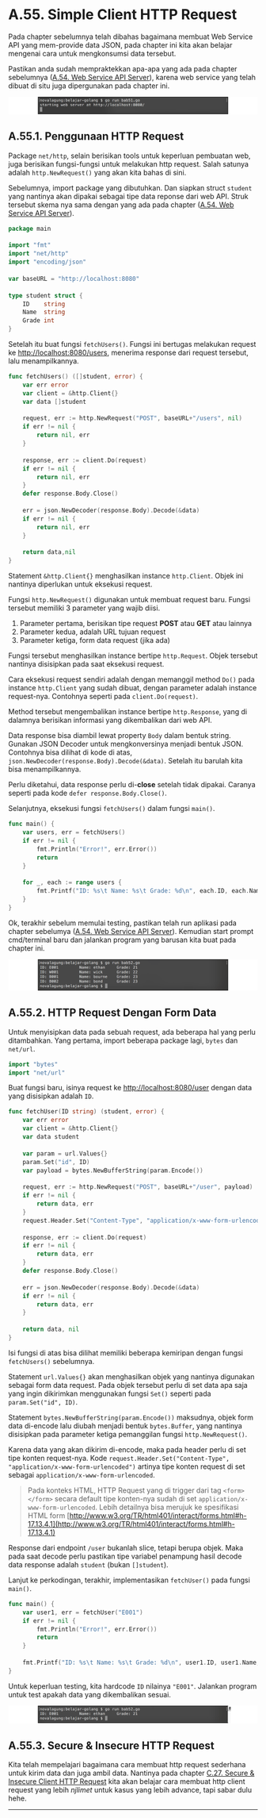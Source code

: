 # A.55. Simple Client HTTP Request

Pada chapter sebelumnya telah dibahas bagaimana membuat Web Service API yang mem-provide data JSON, pada chapter ini kita akan belajar mengenai cara untuk mengkonsumsi data tersebut.

Pastikan anda sudah mempraktekkan apa-apa yang ada pada chapter sebelumnya ([A.54. Web Service API Server](/A-web-service-api.html)), karena web service yang telah dibuat di situ juga dipergunakan pada chapter ini.

![Jalankan web server](images/A_web_service_1_server.png)

## A.55.1. Penggunaan HTTP Request

Package `net/http`, selain berisikan tools untuk keperluan pembuatan web, juga berisikan fungsi-fungsi untuk melakukan http request. Salah satunya adalah `http.NewRequest()` yang akan kita bahas di sini.

Sebelumnya, import package yang dibutuhkan. Dan siapkan struct `student` yang nantinya akan dipakai sebagai tipe data reponse dari web API. Struk tersebut skema nya sama dengan yang ada pada chapter ([A.54. Web Service API Server](/A-web-service-api.html)).

```go
package main

import "fmt"
import "net/http"
import "encoding/json"

var baseURL = "http://localhost:8080"

type student struct {
    ID    string
    Name  string
    Grade int
}
```

Setelah itu buat fungsi `fetchUsers()`. Fungsi ini bertugas melakukan request ke [http://localhost:8080/users](http://localhost:8080/users), menerima response dari request tersebut, lalu menampilkannya.

```go
func fetchUsers() ([]student, error) {
	var err error
	var client = &http.Client{}
	var data []student

	request, err := http.NewRequest("POST", baseURL+"/users", nil)
	if err != nil {
		return nil, err
	}

	response, err := client.Do(request)
	if err != nil {
		return nil, err
	}
	defer response.Body.Close()

	err = json.NewDecoder(response.Body).Decode(&data)
	if err != nil {
		return nil, err
	}

	return data,nil
}
```

Statement `&http.Client{}` menghasilkan instance `http.Client`. Objek ini nantinya diperlukan untuk eksekusi request.

Fungsi `http.NewRequest()` digunakan untuk membuat request baru. Fungsi tersebut memiliki 3 parameter yang wajib diisi.

 1. Parameter pertama, berisikan tipe request **POST** atau **GET** atau lainnya
 2. Parameter kedua, adalah URL tujuan request
 3. Parameter ketiga, form data request (jika ada)

Fungsi tersebut menghasilkan instance bertipe `http.Request`. Objek tersebut nantinya disisipkan pada saat eksekusi request.

Cara eksekusi request sendiri adalah dengan memanggil method `Do()` pada instance `http.Client` yang sudah dibuat, dengan parameter adalah instance request-nya. Contohnya seperti pada `client.Do(request)`.

Method tersebut mengembalikan instance bertipe `http.Response`, yang di dalamnya berisikan informasi yang dikembalikan dari web API.

Data response bisa diambil lewat property `Body` dalam bentuk string. Gunakan JSON Decoder untuk mengkonversinya menjadi bentuk JSON. Contohnya bisa dilihat di kode di atas, `json.NewDecoder(response.Body).Decode(&data)`. Setelah itu barulah kita bisa menampilkannya.

Perlu diketahui, data response perlu di-**close** setelah tidak dipakai. Caranya seperti pada kode `defer response.Body.Close()`.

Selanjutnya, eksekusi fungsi `fetchUsers()` dalam fungsi `main()`.

```go
func main() {
	var users, err = fetchUsers()
	if err != nil {
		fmt.Println("Error!", err.Error())
		return
	}

	for _, each := range users {
		fmt.Printf("ID: %s\t Name: %s\t Grade: %d\n", each.ID, each.Name, each.Grade)
	}
}
```

Ok, terakhir sebelum memulai testing, pastikan telah run aplikasi pada chapter sebelumya ([A.54. Web Service API Server](/A-web-service-api.html)). Kemudian start prompt cmd/terminal baru dan jalankan program yang barusan kita buat pada chapter ini.

![HTTP Request](images/A_http_request_1_http_request.png)

## A.55.2. HTTP Request Dengan Form Data

Untuk menyisipkan data pada sebuah request, ada beberapa hal yang perlu ditambahkan. Yang pertama, import beberapa package lagi, `bytes` dan `net/url`.

```go
import "bytes"
import "net/url"
```

Buat fungsi baru, isinya request ke [http://localhost:8080/user](http://localhost:8080/user) dengan data yang disisipkan adalah `ID`.

```go
func fetchUser(ID string) (student, error) {
	var err error
	var client = &http.Client{}
	var data student

	var param = url.Values{}
	param.Set("id", ID)
	var payload = bytes.NewBufferString(param.Encode())

	request, err := http.NewRequest("POST", baseURL+"/user", payload)
	if err != nil {
		return data, err
	}
	request.Header.Set("Content-Type", "application/x-www-form-urlencoded")

	response, err := client.Do(request)
	if err != nil {
		return data, err
	}
	defer response.Body.Close()

	err = json.NewDecoder(response.Body).Decode(&data)
	if err != nil {
		return data, err
	}

	return data, nil
}
```

Isi fungsi di atas bisa dilihat memiliki beberapa kemiripan dengan fungsi `fetchUsers()` sebelumnya.

Statement `url.Values{}` akan menghasilkan objek yang nantinya digunakan sebagai form data request. Pada objek tersebut perlu di set data apa saja yang ingin dikirimkan menggunakan fungsi `Set()` seperti pada `param.Set("id", ID)`.

Statement `bytes.NewBufferString(param.Encode())` maksudnya, objek form data di-encode lalu diubah menjadi bentuk `bytes.Buffer`, yang nantinya disisipkan pada parameter ketiga pemanggilan fungsi `http.NewRequest()`.

Karena data yang akan dikirim di-encode, maka pada header perlu di set tipe konten request-nya. Kode `request.Header.Set("Content-Type", "application/x-www-form-urlencoded")` artinya tipe konten request di set sebagai `application/x-www-form-urlencoded`.

> Pada konteks HTML, HTTP Request yang di trigger dari tag `<form></form>` secara default tipe konten-nya sudah di set `application/x-www-form-urlencoded`. Lebih detailnya bisa merujuk ke spesifikasi HTML form [http://www.w3.org/TR/html401/interact/forms.html#h-17.13.4.1](http://www.w3.org/TR/html401/interact/forms.html#h-17.13.4.1)

Response dari endpoint `/user` bukanlah slice, tetapi berupa objek. Maka pada saat decode perlu pastikan tipe variabel penampung hasil decode data response adalah `student` (bukan `[]student`).

Lanjut ke perkodingan, terakhir, implementasikan `fetchUser()` pada fungsi `main()`.

```go
func main() {
	var user1, err = fetchUser("E001")
	if err != nil {
		fmt.Println("Error!", err.Error())
		return
	}

	fmt.Printf("ID: %s\t Name: %s\t Grade: %d\n", user1.ID, user1.Name, user1.Grade)
}
```

Untuk keperluan testing, kita hardcode `ID` nilainya `"E001"`. Jalankan program untuk test apakah data yang dikembalikan sesuai.

![HTTP request Form Data](images/A_http_request_2_http_request_form_data.png)

## A.55.3. Secure & Insecure HTTP Request

Kita telah mempelajari bagaimana cara membuat http request sederhana untuk kirim data dan juga ambil data. Nantinya pada chapter [C.27. Secure & Insecure Client HTTP Request](/C-secure-insecure-client-http-request.html) kita akan belajar cara membuat http client request yang lebih *njlimet* untuk kasus yang lebih advance, tapi sabar dulu hehe.

---



